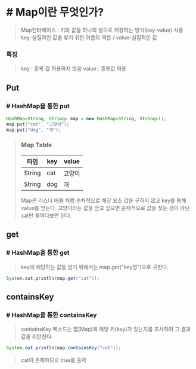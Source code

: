 # # Map이란 무엇인가?
> Map인터페이스 : 키와 값을 하나의 쌍으로 저장하는 방식(key-value) 사용
> key-실질적인 값을 찾기 위한 이름의 역할 / value-실질적인 값

### 특징
> key : 중복 값 허용하지 않음
> value : 중복값 허용


## Put
### # HashMap을 통한  put 
```java
HashMap<String, String> map = new HashMap<String, String<();
map.put("cat", "고양이");
map.put("dog", "개");
```
> ### Map Table
> |타입|key|value|
> |-----|----|----|
> |String|cat|고양이|
> |String|dog|개|
>
> Map은 리스나 배욜 처럼 순차적으로 해당 요소 값을 구하지 않고 key를 통해 value를 얻는다.
> 고양이라는 값을 얻고 싶으면 순차적으로 값을 찾는 것이 아닌 cat만 들여다보면 된다.


## get
### # HashMap을 통한 get
> key에 해당하는 값을 얻기 위해서는  map.get("key명")으로 구한다.

```java
System.out.println(map.get("cat"));

```

## containsKey
### # HashMap을 통한 containsKey
> containsKey 메소드는 맵(Map)에 해당 키(key)가 있는지를 조사하여 그 결과값을 리턴한다.

```java
System.out.println(map.containsKey("cat"));

```
> cat이 존재하므로  true를 출력

